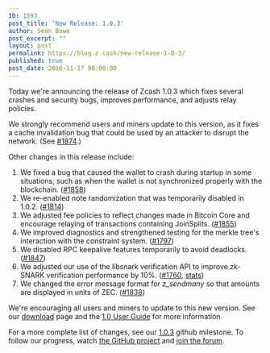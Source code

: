 ```yaml
---
ID: 1593
post_title: 'New Release: 1.0.3'
author: Sean Bowe
post_excerpt: ""
layout: post
permalink: https://blog.z.cash/new-release-1-0-3/
published: true
post_date: 2016-11-17 00:00:00
---
```

<p>Today we're announcing the release of Zcash 1.0.3 which fixes several crashes and security bugs, improves performance, and adjusts relay policies.</p>
<p>We strongly recommend users and miners update to this version, as it fixes a cache invalidation bug that could be used by an attacker to disrupt the network. (See <a class="reference external" href="https://github.com/zcash/zcash/pull/1874">#1874</a>.)</p>
<p>Other changes in this release include:</p>
<ol class="arabic simple"><li>We fixed a bug that caused the wallet to crash during startup in some situations, such as when the wallet is not synchronized properly with the blockchain. (<a class="reference external" href="https://github.com/zcash/zcash/issues/1858">#1858</a>)</li>
<li>We re-enabled note randomization that was temporarily disabled in 1.0.2. (<a class="reference external" href="https://github.com/zcash/zcash/pull/1814">#1814</a>)</li>
<li>We adjusted fee policies to reflect changes made in Bitcoin Core and encourage relaying of transactions containing JoinSplits. (<a class="reference external" href="https://github.com/zcash/zcash/pull/1855">#1855</a>)</li>
<li>We improved diagnostics and strengthened testing for the merkle tree's interaction with the constraint system. (<a class="reference external" href="https://github.com/zcash/zcash/pull/1797">#1797</a>)</li>
<li>We disabled RPC keepalive features temporarily to avoid deadlocks. (<a class="reference external" href="https://github.com/zcash/zcash/pull/1847">#1847</a>)</li>
<li>We adjusted our use of the libsnark verification API to improve zk-SNARK verification performance by 10%. (<a class="reference external" href="https://github.com/zcash/zcash/pull/1760">#1760</a>, <a class="reference external" href="https://speed.z.cash/changes/?rev=057ab6b4d1&amp;exe=undefined&amp;env=1">stats</a>)</li>
<li>We changed the error message format for <cite>z_sendmany</cite> so that amounts are displayed in units of ZEC. (<a class="reference external" href="https://github.com/zcash/zcash/pull/1838">#1838</a>)</li>
</ol><p>We're encouraging all users and miners to update to this new version. See our <a class="reference external" href="https://z.cash/download.html">download</a> page and the <a class="reference external" href="https://github.com/zcash/zcash/wiki/1.0-User-Guide">1.0 User Guide</a> for more information.</p>
<p>For a more complete list of changes, see our <a class="reference external" href="https://github.com/zcash/zcash/milestone/47?closed=1">1.0.3</a> github milestone. To follow our progress, watch <a class="reference external" href="https://github.com/zcash/zcash/milestones">the GitHub project</a> and <a class="reference external" href="https://forum.z.cash/">join the forum</a>.</p>